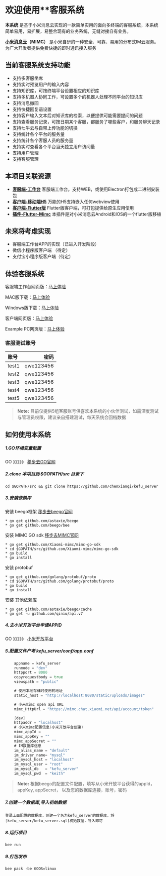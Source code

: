 # 欢迎使用**客服系统
**本系统** 是基于小米消息云实现的一款简单实用的面向多终端的客服系统，本系统简单易用，易扩展，易整合现有的业务系统，无缝对接自有业务。

**[小米消息云][7]（MIMC）** 是小米自研的一种安全、可靠、易用的分布式IM云服务。为广大开发者提供免费快捷的即时通讯接入服务

## 当前客服系统支持功能
- 支持多客服坐席
- 支持实时预览用户的输入内容
- 支持知识库，可按终端平台设置相应的知识库
- 支持多机器人协同工作，可设置多个的机器人处理不同平台的知识库
- 支持消息撤回
- 支持快捷回复语设置
- 支持客户输入文本后对知识库的检索，以便提供可能需要提问的问题
- 支持查看服务记录，可按日期某个客服，都服务了哪些客户，和服务聊天记录
- 支持七牛云与自带上传功能的切换
- 支持统计各个平台的服务量
- 支持统计各个客服人员的服务量
- 支持实时查看各个平台当天独立用户访问量
- 支持用户管理
- 支持客服管理

## 本项目关联资源
- **[客服端-工作台][10]**         客服端工作台，支持WEB，或使用Electron打包成二进制安装包
- **[客户端-移动端H5][11]**       万能的H5支持嵌入任何webview使用
- **[客户端-Flutter版][12]**     Flutter版客户端，可打包提供给原生应用使用
- **[插件-Flutter-Mimc][13]**   本插件是对小米消息云Android和IOS的一个flutter版移植

## 未来将考虑实现
- 客服端工作台APP的实现（已进入开发阶段）
- 微信小程序版客户端 （待定）
- 支付宝小程序版客户端（待定）

## 体验客服系统
客服端工作台网页版：[马上体验][1]

MAC版下载：[马上体验][3]

Windows版下载：[马上体验][4]

客户端网页版：[马上体验][2]

Example PC网页版：[马上体验][5]

### 客服测试账号
| 账号      |    密码 |
| :-------- | --------: |
| test1  | qwe123456 |
| test2  | qwe123456 |
| test3  | qwe123456 |
| test4  | qwe123456 |
| test5  | qwe123456 |

> **Note:** 目前仅提供5组客服账号供喜欢本系统的小伙伴测试，如需深度测试与管理员权限，建议亲自搭建测试，每天系统会回档数据



## 如何使用本系统
##### 1.GO环境变量配置
GO 》》》》》 [移步去GO官网][8]
##### 2.clone 本项目到 $GOPATH/src 目录下
    cd $GOPATH/src && git clone https://github.com/chenxianqi/kefu_server
##### 3.安装依赖库
安装 beego框架 [移步去beego官网][9]

    * go get github.com/astaxie/beego
    * go get github.com/beego/bee

安装 MIMC GO sdk [移步去MIMC官网][7]

    * go get github.com/Xiaomi-mimc/mimc-go-sdk
    * cd $GOPATH/src/github.com/Xiaomi-mimc/mimc-go-sdk
    * go build
    * go install 

安装 protobuf

    * go get github.com/golang/protobuf/proto
    * cd $GOPATH/src/github.com/golang/protobuf/proto
    * go build
    * go install

安装 其他依赖库

    * go get github.com/astaxie/beego/cache
    * go get -u github.com/qiniu/api.v7

##### 4.去小米开发平台申请APPID 
GO 》》》》》 [小米开放平台][6]

##### 5.配置文件产考 kefu_server/conf/app.conf
``` go
    appname = kefu_server
    runmode = "dev"
    httpport = 8080
    copyrequestbody = true
    viewspath = "public"

    # 使用本地存储时使用的地址
    static_host = "http://localhost:8080/static/uploads/images"

    # 小米mimc open api URL
    mimc_HttpUrl = "https://mimc.chat.xiaomi.net/api/account/token"

    [dev]
    httpaddr = "localhost"
    # 小米mimc配置信息(小米开放平台创建)
    mimc_appId = 
    mimc_appKey = ""
    mimc_appSecret = ""
    # IM数据库信息
    im_alias_name = "default"
    im_driver_name= "mysql"
    im_mysql_host = "localhost"
    im_mysql_user = "root"
    im_mysql_db   = "kefu_server"
    im_mysql_pwd  = "keith"

```
> **Note:** 根据beego的配置文件配置，填写从小米开放平台获得的appId，appKey, appSecret， 以及您的数据库连接，账号，密码


##### 7.创建一个数据库,导入初始数据
    登录上面配置的数据库，创建一个名为kefu_server的数据库，将[kefu_server/kefu_server.sql]初始数据，导入即可

##### 8.运行项目
    bee run


##### 9.打包发布
    bee pack -be GOOS=linux



  [1]: http://kf.aissz.com:666/admin/ 
  [2]: http://kf.aissz.com:666
  [3]: http://kf.aissz.com:666/static/app/mac-0.0.1.dmg
  [4]: http://kf.aissz.com:666/static/app/win-0.0.1.exe
  [5]: http://kf.aissz.com:666/example/
  [6]: https://dev.mi.com/console/appservice/mimc.html
  [7]: https://admin.mimc.chat.xiaomi.net/docs/
  [8]: https://golang.org/
  [9]: https://beego.me/
  [10]: https://github.com/chenxianqi/kefu_admin
  [11]: https://github.com/chenxianqi/kefu_client
  [12]: https://github.com/chenxianqi/kefu_flutter
  [13]: https://github.com/chenxianqi/flutter_mimc


